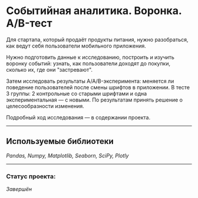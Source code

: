 # Событийная аналитика. Воронка. A/B-тест

Для стартапа, который продаёт продукты питания, нужно разобраться, как ведут себя пользователи мобильного приложения. 

Нужно подготовить данные к исследованию, построить и изучить воронку событий: узнать, как пользователи доходят до покупки, сколько их, где они "застревают".

Затем исследовать результаты A/A/B-эксперимента: меняется ли поведение пользователей после смены шрифтов в приложении. В тесте 3 группы: 2 контрольные со старыми шрифтами и одна экспериментальная — с новыми.
По результатам принять решение о целесообразности изменения.

Подробный ход исследования — в содержании проекта.


___
## Используемые библиотеки

*Pandas, Numpy, Matplotlib, Seaborn, SciPy, Plotly*

___
### Статус проекта: 

*Завершён*